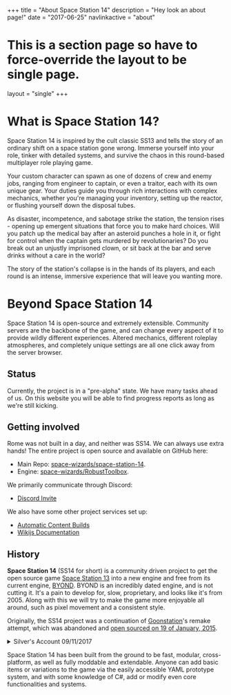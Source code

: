 +++
title = "About Space Station 14"
description = "Hey look an about page!"
date = "2017-06-25"
navlinkactive = "about"
# This is a section page so have to force-override the layout to be single page.
layout = "single"
+++

# What is Space Station 14?

Space Station 14 is inspired by the cult classic SS13 and tells the story of an ordinary shift on a space station gone wrong. Immerse yourself into your role, tinker with detailed systems, and survive the chaos in this round-based multiplayer role playing game.

Your custom character can spawn as one of dozens of crew and enemy jobs, ranging from engineer to captain, or even a traitor, each with its own unique gear. Your duties guide you through rich interactions with complex mechanics, whether you're managing your inventory, setting up the reactor, or flushing yourself down the disposal tubes.

As disaster, incompetence, and sabotage strike the station, the tension rises - opening up emergent situations that force you to make hard choices. Will you patch up the medical bay after an asteroid punches a hole in it, or fight for control when the captain gets murdered by revolutionaries? Do you break out an unjustly imprisoned clown, or sit back at the bar and serve drinks without a care in the world?

The story of the station's collapse is in the hands of its players, and each round is an intense, immersive experience that will leave you wanting more.

# Beyond Space Station 14

Space Station 14 is open-source and extremely extensible. Community servers are the backbone of the game, and can change every aspect of it to provide wildly different experiences. Altered mechanics, different roleplay atmospheres, and completely unique settings are all one click away from the server browser.

## Status

Currently, the project is in a "pre-alpha" state. We have many tasks ahead of us. On this website you will be able to find progress reports as long as we're still kicking.

## Getting involved

Rome was not built in a day, and neither was SS14. We can always use extra hands! The entire project is open source and available on GitHub here:

* Main Repo: [space-wizards/space-station-14](https://github.com/space-wizards/space-station-14).
* Engine: [space-wizards/RobustToolbox](https://github.com/space-wizards/RobustToolbox).

We primarily communicate through Discord:

* [Discord Invite](https://discord.gg/T5EejNS)

We also have some other project services set up:

* [Automatic Content Builds](/about/nightlies)
* [Wikijs Documentation](https://docs.ss14.io)

## History

**Space Station 14** (SS14 for short) is a community driven project to get the open source game [Space Station 13](https://spacestation13.com/) into a new engine and free from its current engine, [BYOND](https://secure.byond.com/). BYOND is an incredibly dated engine, and is not cutting it. It's a pain to develop for, slow, proprietary, and looks like it's from 2005. Along with this we will try to make the game more enjoyable all around, such as pixel movement and a consistent style.

Originally, the SS14 project was a continuation of [Goonstation](https://forum.ss13.co/)'s remake attempt, which was abandoned and [open sourced on 19 of January, 2015](https://archive.fo/xey2L).

<details>
  <summary>Silver's Account 09/11/2017</summary>

  The project was open sourced January of 2014. Many developers came together from many codebases to form the Open Source team. Much progress was made here, but then the daunting task of replacing the engine in order to make the game cross platform was created. Two developers tried to replace the rendering engine (gorgon), of which both either left for real life or other reasons. This Open source period lasted about four months before developers started trickling away as nothing could be done until the rendering engine was replaced. I started here and took the task of adding SFML. I completed it after three months of work but it was too late as most of the developers were already gone.

 From that point on I spent two years just learning and spent the majority of my time actually learning OpenGL.

 Then PJB hit me up and she took the reins of refactoring the ever living shit out of this project trying to make everything modular. Bobdabiscuit made this discord and everyone here has worked to create a common ground for codebases to branch off of

 That's pretty much it for the history, the rest is to be created.

</details>

Space Station 14 has been built from the ground to be fast, modular, cross-platform, as well as fully moddable and extendable. Anyone can add basic items or variations to the game via the easily accessible YAML prototype system, and with some knowledge of C#, add or modify even core functionalities and systems.
